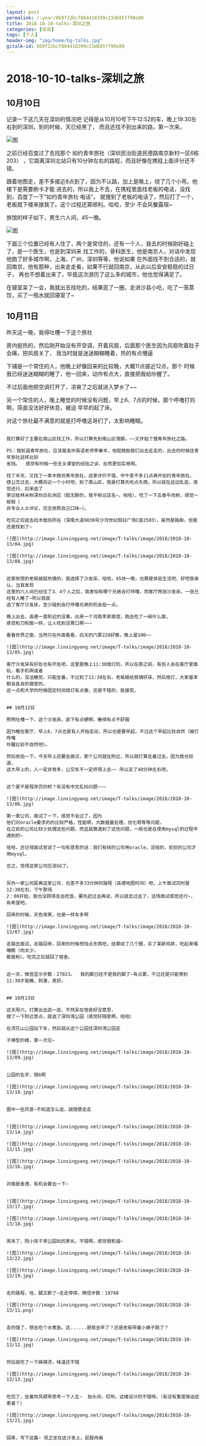 ```yaml
---
layout: post
permalink: /:year/869f22bcf884418399c23d685ff90e80
title: 2018-10-10-talks-深圳之旅
categories: [说说]
tags: [个人]
header-img: "img/home/bg-talks.jpg"
gitalk-id: 869f22bcf884418399c23d685ff90e80
---
```


# 2018-10-10-talks-深圳之旅


## 10月10日

记录一下这几天在深圳的情况吧
记得是从10月10号下午12:52的车，晚上19:30左右到的深圳，到的时候，天已经黑了，
而且还找不到出来的路，第一次来。

![图](http://image.linxingyang.net/image/T-talks/image/2018/2018-10-13/02.jpg)

之前已经百度过了去找那个  如约青年旅社（深圳民治街道民德路南京新村一区6栋203）
，它距离深圳北站只有10分钟左右的路程，而且好像在携程上面评分还不错。

跟着地图走，差不多接近8点到了，因为不认路，加上是晚上，绕了几个小弯。他楼下是需要刷卡才能
进去的，所以我上不去，在携程里面找老板的电话，没找到，百度了一下“如约青年旅社 电话”，
就搜到了老板的电话了，然后打了一个，老板就下楼来接我了。这个过程还算顺利。哈哈，至少
不会风餐露宿~

旅馆的样子如下，男生六人间，45一晚。

![图](http://image.linxingyang.net/image/T-talks/image/2018/2018-10-13/03.jpg)


下面三个位置已经有人住了，两个是常住的，还有一个人，我去的时候刚好碰上了，是一个医生，也是到深圳来
找工作的，骨科医生，他是南京人，对话中发现他跑了好多城市啊，上海，广州，深圳等等，他说如果
在外面找不到合适的，就回南京，他有那种，出来走走看，如果不行就回南京，从此以后安安稳稳的过日子，
再也不想着出来了，毕竟这次游历了这么多的城市，他也觉得满足了。

在寝室呆了一会，我就出去找吃的，结果逛了一圈，走进沙县小吃，吃了一笼蒸饺，买了一瓶水就回寝室了~


## 10月11日

昨天这一晚，我得吐槽一下这个旅社

房内挺热的，然后刚开始没有开空调，开着风扇，后面那个医生因为风扇吹着肚子会痛，把风扇关了，
我当时就是迷迷糊糊睡着，热的有点懵逼

下铺是一个常住的人，他晚上好像回来的比较晚，大概11点接近12点，那个
时候我已经迷迷糊糊的睡了，他一回来，动作有点大，直接把我给吵醒了。

不过后面他把空调打开了，凉爽了之后就进入梦乡了~~

另一个常住的人，晚上睡觉的时候没有问题，早上6、7点的时候，那个呼噜打的啊，简直没法好好休息，被迫
早早的起了床。

对这个旅社最不满意的就是打呼噜这哥们了，太影响睡眠。

~~~后来~~~

我打算好了主要在南山区找工作，所以打算先到南山区落脚。~~又开始了搜青年旅社之路。

PS：我知道青年旅社，应该是高中英语老师李秦丰，他挺鼓励我们出去走走的，出去的时候住青年旅社这样比较
省钱。  感觉有时候一些无关课堂的经验之谈，反而更加实用啊。

找了半天，又找了一家木鼓坊青年旅社，这家评价不错，中午差不多11点离开如约青年旅社，
搭公交过去，大概将近一个小时吧，到了南山区，我是打算先吃点东西，所以就在这边乱逛，感觉还行，后来选了
荣记桂林米粉深圳白石洲店（挺无聊的，我干嘛记店名~，哈哈），吃了一下五香牛肉粉，感觉一般般（
非专业人士评论，完全依照自己口味~）。

吃完之后就去找木鼓坊所在（深南大道9030号沙河世纪假日广场C座2503），虽然是路痴，但是还是找到了~

![图](http://image.linxingyang.net/image/T-talks/image/2018/2018-10-13/04.jpg)

![图](http://image.linxingyang.net/image/T-talks/image/2018/2018-10-13/08.jpg)


这家旅馆的老板娘挺热情的，我选择了沙发床，哈哈，45块一晚，也算是体验生活吧，好吧我承认，当我发现
这里的六人间已经住了3、4个人之后，我害怕有哪个兄弟会打呼噜，而客厅两张沙发床，一张已经有人睡了~所以我就
选了客厅沙发床，至少碰到会打呼噜兄弟的机会低一点。

晚上出去，高德一查附近的没事，出来一个河南李家面馆，跑去吃了一碗什么面，
感觉和刀削面一样，让人吃到没胃口啊~~~

看看世界之窗，当然只在外面看看，白天的门票220好像，晚上是100~~

![图](http://image.linxingyang.net/image/T-talks/image/2018/2018-10-13/05.jpg)

客厅沙发床有好处也有坏处吧，这里是晚上11:30熄灯的，所以在那之前，有些人会在客厅里面玩，看手机啊或者
什么的，没法睡觉，只能坐着，不过到了11:30左右，老板娘给我铺好床，然后熄灯，大家基本都会各自的寝室的，
这一点和大学的时候固定时间熄灯有点像，还是不错的，能接受。


## 10月12日

照例吐槽一下，这个沙发床，底下有点硬啊，睡得有点不舒服

因为睡在客厅，早上6，7点也是有人开始走动，所以也是要早起，不过这个早起比较自然（被打呼噜
吵醒比较不自然吧）。

然后收拾一下，今天早上还要去面试，那个公司就在附近，所以就打算走着过去，因为我也知道，
这大早上的，人一定非常多，公交车不一定挤得上去~~ 所以走了40分钟左右吧，


这个是不是程序员的桥？有没有中文乱码问题~~~

![图](http://image.linxingyang.net/image/T-talks/image/2018/2018-10-13/06.jpg)

第一家公司，面试了一下，感觉不会过了，因为
他们对oracle要求的的比较严格，性能啊，大数据量处理，优化啊等等问题，
在之前的公司比较少处理这些问题，而且就算遇到了这些问题，一般也是在使用mysql的过程中遇到的~

哈哈，还记得面试官说了一句有意思的话：我们有钱的公司用oracle，没钱的，初创的公司才用mysql。

总之，觉得这家公司应该GG了。


另外一家公司距离这家公司，也差不多33分钟的路程（高德地图时间）吧，上午面试完时是12:30左右，下午那场
2：00开始，我也没顾得及去吃饭，要先赶过去再说，所以就走过去了。这场面试感觉还行~，有希望吧。

回来的时候，天色渐黑，也是一样车多啊

![图](http://image.linxingyang.net/image/T-talks/image/2018/2018-10-13/07.jpg)

走路去面试，走路回来，回来的时候想找点东西吃，结果绕了几个圈，买了某新鸡排，吃起来嘎嘣脆（肉太少，
都是粉）。吃完之后就回了宿舍。


这一天，微信显示步数：27023。  我的脚已经不是我的脚了~有点累，不过还是只能等到11:30才能睡，刺激，真好。


## 10月13日

这天周六，打算出去逛一逛，不然呆在宿舍好没意思，
搜了一下附近景点，就选了深圳湾公园（感觉好随意啊，哈哈）

在流花山公园站下车，然后就从这个公园往深圳湾公园走

子弹型的楼，第一次见~

![图](http://image.linxingyang.net/image/T-talks/image/2018/2018-10-13/09.jpg)


公园的名字，很6啊

![图](http://image.linxingyang.net/image/T-talks/image/2018/2018-10-13/10.jpg)


图中一些风景~不知道怎么逛，就随便走走


![图](http://image.linxingyang.net/image/T-talks/image/2018/2018-10-13/14.jpg)

![图](http://image.linxingyang.net/image/T-talks/image/2018/2018-10-13/15.jpg)

![图](http://image.linxingyang.net/image/T-talks/image/2018/2018-10-13/16.jpg)


对面是香港，有机会要去一下~


![图](http://image.linxingyang.net/image/T-talks/image/2018/2018-10-13/17.jpg)

![图](http://image.linxingyang.net/image/T-talks/image/2018/2018-10-13/18.jpg)


周末了，陪小孩子来公园玩的家长，不错啊，感觉很和谐~

![图](http://image.linxingyang.net/image/T-talks/image/2018/2018-10-13/22.jpg)

![图](http://image.linxingyang.net/image/T-talks/image/2018/2018-10-13/19.jpg)


走的路程，哇，腿又断了~走走停停，微信步数：19748

![图](http://image.linxingyang.net/image/T-talks/image/2018/2018-10-13/11.png)


走的饿了，想去吃个水煮鱼。这......是我去早了？还是老板带着小姨子跑了？

![图](http://image.linxingyang.net/image/T-talks/image/2018/2018-10-13/12.jpg)


然后就吃了一下麻辣烫，味道还不错

![图](http://image.linxingyang.net/image/T-talks/image/2018/2018-10-13/13.jpg)


吃完了，坐着吹风顺带思考一下人生~  抬头间，哎哟，这楼设计的不错呀。（有没有重度强迫症患者？）

![图](http://image.linxingyang.net/image/T-talks/image/2018/2018-10-13/21.jpg)


回来，写下这篇~ 现正坐在这沙发上，屁股肉痛









